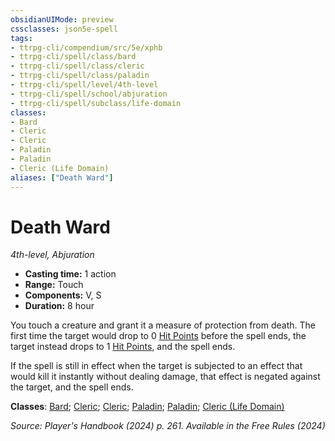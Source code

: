 ```yaml
---
obsidianUIMode: preview
cssclasses: json5e-spell
tags:
- ttrpg-cli/compendium/src/5e/xphb
- ttrpg-cli/spell/class/bard
- ttrpg-cli/spell/class/cleric
- ttrpg-cli/spell/class/paladin
- ttrpg-cli/spell/level/4th-level
- ttrpg-cli/spell/school/abjuration
- ttrpg-cli/spell/subclass/life-domain
classes:
- Bard
- Cleric
- Cleric
- Paladin
- Paladin
- Cleric (Life Domain)
aliases: ["Death Ward"]
---
```

# Death Ward
*4th-level, Abjuration*  


- **Casting time:** 1 action
- **Range:** Touch
- **Components:** V, S
- **Duration:** 8 hour

You touch a creature and grant it a measure of protection from death. The first time the target would drop to 0 [Hit Points](Mechanics/rules/variant-rules/hit-points-xphb.md) before the spell ends, the target instead drops to 1 [Hit Points](Mechanics/rules/variant-rules/hit-points-xphb.md), and the spell ends.

If the spell is still in effect when the target is subjected to an effect that would kill it instantly without dealing damage, that effect is negated against the target, and the spell ends.

**Classes**: [Bard](list-spells-classes-bard); [Cleric](list-spells-classes-cleric); [Cleric](list-spells-classes-cleric); [Paladin](list-spells-classes-paladin); [Paladin](list-spells-classes-paladin); [Cleric (Life Domain)](list-spells-classes-cleric-xphb-life-domain-xphb)

*Source: Player's Handbook (2024) p. 261. Available in the Free Rules (2024)*